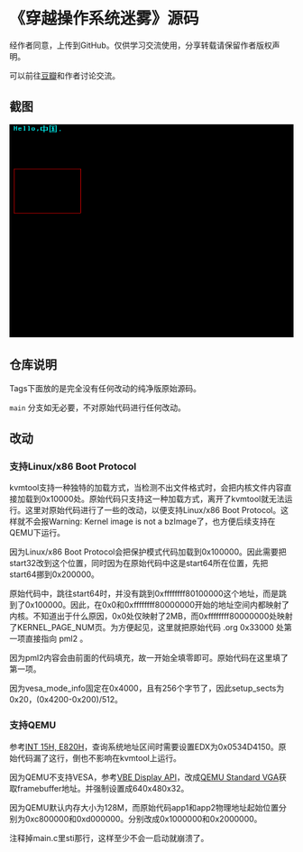 # 《穿越操作系统迷雾》源码

经作者同意，上传到GitHub。仅供学习交流使用，分享转载请保留作者版权声明。

可以前往[豆瓣](https://book.douban.com/subject/36560814/)和作者讨论交流。

## 截图

![screenshot](screenshot.png)

## 仓库说明

Tags下面放的是完全没有任何改动的纯净版原始源码。

`main` 分支如无必要，不对原始代码进行任何改动。

## 改动

### 支持Linux/x86 Boot Protocol

kvmtool支持一种独特的加载方式，当检测不出文件格式时，会把内核文件内容直接加载到0x10000处。原始代码只支持这一种加载方式，离开了kvmtool就无法运行。这里对原始代码进行了一些的改动，以便支持Linux/x86 Boot Protocol。这样就不会报Warning: Kernel image is not a bzImage了，也方便后续支持在QEMU下运行。

因为Linux/x86 Boot Protocol会把保护模式代码加载到0x100000。因此需要把start32改到这个位置，同时因为在原始代码中这是start64所在位置，先把start64挪到0x200000。

原始代码中，跳往start64时，并没有跳到0xffffffff80100000这个地址，而是跳到了0x100000。因此，在0x0和0xffffffff80000000开始的地址空间内都映射了内核。不知道出于什么原因，0x0处仅映射了2MB，而0xffffffff80000000处映射了KERNEL_PAGE_NUM页。为方便起见，这里就把原始代码 .org 0x33000 处第一项直接指向 pml2 。

因为pml2内容会由前面的代码填充，故一开始全填零即可。原始代码在这里填了第一项。

因为vesa_mode_info固定在0x4000，且有256个字节了，因此setup_sects为0x20，(0x4200-0x200)/512。

### 支持QEMU

参考[INT 15H, E820H](https://uefi.org/htmlspecs/ACPI_Spec_6_4_html/15_System_Address_Map_Interfaces/int-15h-e820h---query-system-address-map.html)，查询系统地址区间时需要设置EDX为0x0534D4150。原始代码漏了这行，倒也不影响在kvmtool上运行。

因为QEMU不支持VESA，参考[VBE Display API](http://cvs.savannah.nongnu.org/viewvc/*checkout*/vgabios/vgabios/vbe_display_api.txt?revision=1.14)，改成[QEMU Standard VGA](https://www.qemu.org/docs/master/specs/standard-vga.html)获取framebuffer地址。并强制设置成640x480x32。

因为QEMU默认内存大小为128M，而原始代码app1和app2物理地址起始位置分别为0xc800000和0xd000000。分别改成0x1000000和0x2000000。

注释掉main.c里sti那行，这样至少不会一启动就崩溃了。
